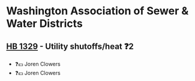 # Washington Association of Sewer & Water Districts

## [HB 1329](/bill/2023-24/hb/1329/) - Utility shutoffs/heat   ❓2
* ❓💵 Joren Clowers
* ❓💵 Joren Clowers
